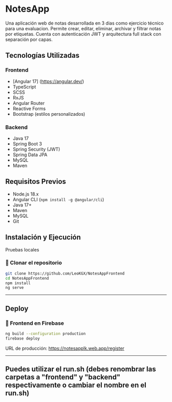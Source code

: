 # NotesApp

Una aplicación web de notas desarrollada en 3 dias como ejercicio técnico para una evaluacion. Permite crear, editar, eliminar, archivar y filtrar notas por etiquetas. Cuenta con autenticación JWT y arquitectura full stack con separación por capas.

## Tecnologías Utilizadas

### Frontend
- [Angular 17] (https://angular.dev/)
- TypeScript
- SCSS
- RxJS
- Angular Router
- Reactive Forms
- Bootstrap (estilos personalizados)

### Backend
- Java 17
- Spring Boot 3
- Spring Security (JWT)
- Spring Data JPA
- MySQL
- Maven

## Requisitos Previos

- Node.js 18.x
- Angular CLI (`npm install -g @angular/cli`)
- Java 17+
- Maven
- MySQL
- Git

## Instalación y Ejecución
Pruebas locales

### 🔹 Clonar el repositorio

```bash
git clone https://github.com/LeoKGX/NotesAppFrontend 
cd NotesAppFrontend
npm install
ng serve
```
-----
## Deploy

### 🔹 Frontend en Firebase
```bash
ng build --configuration production
firebase deploy
```
URL de producción: https://notesapplk.web.app/register

----

## Puedes utilizar el run.sh (debes renombrar las carpetas a "frontend" y "backend" respectivamente o cambiar el nombre en el run.sh)



